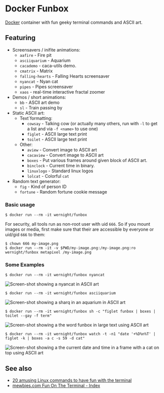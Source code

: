 Docker Funbox
=============

[Docker](https://docs.docker.com/installation/) container with fun geeky terminal commands and ASCII art.

Featuring
---------

  * Screensavers / inifite animations:
      * `aafire` - Fire pit
      * `asciiquarium` - Aquarium
      * `cacademo` - caca-utils demo.
      * `cmatrix` - Matrix
      * `falling-hearts` - Falling Hearts screensaver
      * `nyancat` - Nyan cat
      * `pipes` - Pipes screensaver
      * `xaos` - real-time interactive fractal zoomer
  * Demos / short animations:
      * `bb` - ASCII art demo
      * `sl` - Train passing by
  * Static ASCII art:
      * Text`formatting:
          * `cowsay` - Talking cow (or actually many others, run with `-l` to get a list and via `-f <name>` to use one)
          * `figlet` - ASCII large text print
          * `toilet` - ASCII large text print
      * Other:
          * `aview` - Convert image to ASCII art
          * `cacaview` - Convert image to ASCII art
          * `boxes` - Put various frames around given block of ASCII art.
          * `binclock` - Current time in binary.
          * `linuxlogo` - Standard linux logos
          * `lolcat` - Colorful `cat`
  * Random text generator:
      * `fig` - Kind of person ID
      * `fortune` - Random fortune cookie message


### Basic usage

    $ docker run --rm -it wernight/funbox

For security, all tools run as non-root user with uid `666`. So if you mount images or media, first make sure that their are accessible by everyone or uid/gid `666` to them:

    $ chown 666 my-image.png
    $ docker run --rm -it -v $PWD/my-image.png:/my-image.png:ro wernight/funbox metapixel /my-image.png


### Some Examples

    $ docker run --rm -it wernight/funbox nyancat

![Screen-shot showing a nyancat in ASCII art](https://raw.githubusercontent.com/wernight/docker-funbox/master/media/nyancat.png)

    $ docker run --rm -it wernight/funbox asciiquarium

![Screen-shot showing a sharq in an aquarium in ASCII art](https://raw.githubusercontent.com/wernight/docker-funbox/master/media/asciiquarium.png)

    $ docker run --rm -it wernight/funbox sh -c "figlet funbox | boxes | toilet --gay -f term"

![Screen-shot showing a the word funbox in large text using ASCII art](https://raw.githubusercontent.com/wernight/docker-funbox/master/media/funbox.png)

    $ docker run --rm -it wernight/funbox watch -t -n1 "date '+%D%n%T' | figlet -k | boxes -a c -s 59 -d cat"

![Screen-shot showing a the current date and time in a frame with a cat on top using ASCII art](https://raw.githubusercontent.com/wernight/docker-funbox/master/media/time-cat.png)


See also
--------

  * [20 amusing Linux commands to have fun with the terminal](http://www.binarytides.com/linux-fun-commands/)
  * [mewbies.com Fun On The Terminal - Index](http://mewbies.com/acute_terminal_fun_table_of_contents.htm)
